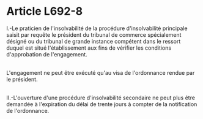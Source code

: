 # Article L692-8

<p>I.-Le praticien de l'insolvabilité de la procédure d'insolvabilité principale saisit par requête le président du tribunal de commerce spécialement désigné ou du tribunal de grande instance compétent dans le ressort duquel est situé l'établissement aux fins de vérifier les conditions d'approbation de l'engagement.<br/><br/>

L'engagement ne peut être exécuté qu'au visa de l'ordonnance rendue par le président.<br/><br/>

II.-L'ouverture d'une procédure d'insolvabilité secondaire ne peut plus être demandée à l'expiration du délai de trente jours à compter de la notification de l'ordonnance.</p>